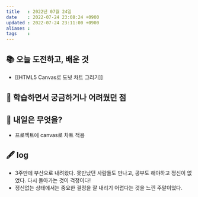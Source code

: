 ```yaml
---
title   : 2022년 07월 24일 
date    : 2022-07-24 23:08:24 +0900
updated : 2022-07-24 23:11:00 +0900
aliases : 
tags    : 
---
```

## 📚 오늘 도전하고, 배운 것
- [[HTML5 Canvas로 도넛 차트 그리기]]

## 🤔 학습하면서 궁금하거나 어려웠던 점 

## 🌅 내일은 무엇을?
- 프로젝트에 canvas로 차트 적용

## 🖋 log
- 3주만에 부산으로 내려왔다. 못만났던 사람들도 만나고, 공부도 해야하고 정신이 없었다. 다시 돌아가는 것이 걱정이다!
- 정신없는 상태에서는 중요한 결정을 잘 내리기 어렵다는 것을 느낀 주말이었다.
